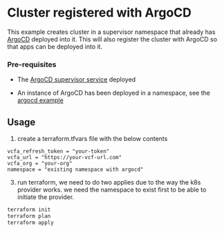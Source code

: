 # Cluster registered with ArgoCD

This example creates cluster in  a supervisor namespace that already has  [ArgoCD](https://blogs.vmware.com/cloud-foundation/2025/07/11/gitops-for-vcf-broadcom-argo-cd-operator-now-available/) deployed into it. This will also register the cluster with ArgoCD so that apps can be deployed into it.


### Pre-requisites 

* The [ArgoCD supervisor service](https://techdocs.broadcom.com/us/en/vmware-cis/vcf/vsphere-supervisor-services-and-standalone-components/latest/using-supervisor-services/using-argo-cd-service.html) deployed

* An instance of ArgoCD has been deployed in a namespace, see the [argocd example](../argocd/)

## Usage

1. create a terraform.tfvars file with the below contents 

```
vcfa_refresh_token = "your-token"
vcfa_url = "https://your-vcf-url.com"
vcfa_org = "your-org"
namespace = "existing namespace with argocd"
```


3. run terraform, we need to do two applies due to the way the k8s provider works. we need the namespace to exist first to be able to initiate the provider. 

```bash
terraform init
terraform plan
terraform apply
```